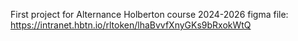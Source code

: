 First project for Alternance Holberton course 2024-2026
figma file: https://intranet.hbtn.io/rltoken/lhaBvvfXnyGKs9bRxokWtQ
